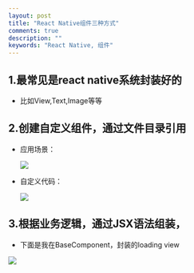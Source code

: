 ```yaml
---
layout: post
title: "React Native组件三种方式"
comments: true
description: ""
keywords: "React Native, 组件"
---
```


## 1.最常见是react native系统封装好的
  * 比如View,Text,Image等等

## 2.创建自定义组件，通过文件目录引用
* 应用场景：

  ![](http://ww3.sinaimg.cn/mw690/6314d064gw1f7azswidt2j21ka0w8n75.jpg)

* 自定义代码：

  ![](http://ww2.sinaimg.cn/mw690/6314d064gw1f7aztydkk6j212g0vqdld.jpg)

## 3.根据业务逻辑，通过JSX语法组装，
 * 下面是我在BaseComponent，封装的loading view

  ![](http://ww2.sinaimg.cn/mw690/6314d064gw1f7azv2tyr7j20ze0xidm3.jpg)
